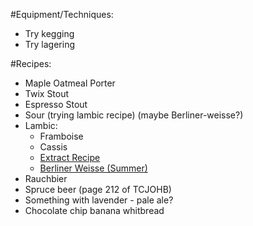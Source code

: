 #Equipment/Techniques:

- Try kegging
- Try lagering

#Recipes:

- Maple Oatmeal Porter
- Twix Stout
- Espresso Stout
- Sour (trying lambic recipe) (maybe Berliner-weisse?)
- Lambic:
  - Framboise
  - Cassis
  - [Extract Recipe](http://www.homebrewtalk.com/f72/lambic-bos-3rd-bost-two-golds-322168)
  - [Berliner Weisse (Summer)](http://www.snbbrewing.com/2013/06/weiss-hell-not.html)
- Rauchbier
- Spruce beer (page 212 of TCJOHB)
- Something with lavender - pale ale?
- Chocolate chip banana whitbread
